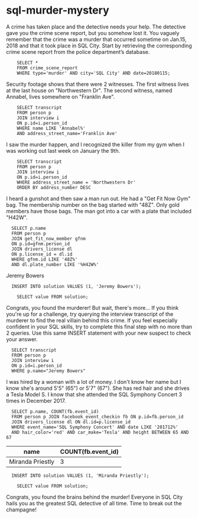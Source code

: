 # sql-murder-mystery

A crime has taken place and the detective needs your help. The detective gave you the crime scene report, but you somehow lost it. You vaguely remember that the crime was a murder that occurred sometime on Jan.15, 2018 and that it took place in ​SQL City​. Start by retrieving the corresponding crime scene report from the police department’s database.

        SELECT *
        FROM crime_scene_report
        WHERE type='murder' AND city='SQL City' AND date=20180115;

Security footage shows that there were 2 witnesses. The first witness lives at the last house on "Northwestern Dr". The second witness, named Annabel, lives somewhere on "Franklin Ave".

        SELECT transcript
        FROM person p
        JOIN interview i
        ON p.id=i.person_id
        WHERE name LIKE 'Annabel%'
        AND address_street_name='Franklin Ave'

I saw the murder happen, and I recognized the killer from my gym when I was working out last week on January the 9th.

        SELECT transcript
        FROM person p
        JOIN interview i
        ON p.id=i.person_id
        WHERE address_street_name = 'Northwestern Dr'
        ORDER BY address_number DESC

I heard a gunshot and then saw a man run out. He had a "Get Fit Now Gym" bag. The membership number on the bag started with "48Z". Only gold members have those bags. The man got into a car with a plate that included "H42W".

      SELECT p.name
      FROM person p
      JOIN get_fit_now_member gfnm
      ON p.id=gfnm.person_id
      JOIN drivers_license dl
      ON p.license_id = dl.id
      WHERE gfnm.id LIKE '48Z%'         
      AND dl.plate_number LIKE '%H42W%'

Jeremy Bowers
      
      INSERT INTO solution VALUES (1, 'Jeremy Bowers');
        
        SELECT value FROM solution;

Congrats, you found the murderer! But wait, there's more... If you think you're up for a challenge, try querying the interview transcript of the murderer to find the real villain behind this crime. If you feel especially confident in your SQL skills, try to complete this final step with no more than 2 queries. Use this same INSERT statement with your new suspect to check your answer.

      SELECT transcript
      FROM person p
      JOIN interview i
      ON p.id=i.person_id
      WHERE p.name="Jeremy Bowers"

I was hired by a woman with a lot of money. I don't know her name but I know she's around 5'5" (65") or 5'7" (67"). She has red hair and she drives a Tesla Model S. I know that she attended the SQL Symphony Concert 3 times in December 2017.

      SELECT p.name, COUNT(fb.event_id)
      FROM person p JOIN facebook_event_checkin fb ON p.id=fb.person_id
      JOIN drivers_license dl ON dl.id=p.license_id
      WHERE event_name='SQL Symphony Concert' AND date LIKE '201712%'
      AND hair_color='red' AND car_make='Tesla' AND height BETWEEN 65 AND 67

| name | COUNT(fb.event_id) |
| ----------- | ----------- |
| Miranda Priestly | 3 |

      INSERT INTO solution VALUES (1, 'Miranda Priestly');
        
        SELECT value FROM solution;
        
Congrats, you found the brains behind the murder! Everyone in SQL City hails you as the greatest SQL detective of all time. Time to break out the champagne!
